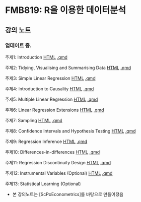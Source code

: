 # FMB819: R을 이용한 데이터분석


## 강의 노트 

### 업데이트 중. 

주제1: 
  Introduction 
    [HTML](https://raw.githack.com/chung-jiwoong/FMB819/refs/heads/master/chapter_intro/chapter_intro.html)
    [.qmd](https://github.com/chung-jiwoong/FMB819/blob/master/chapter_intro/chapter_intro.qmd)
    
    
주제2: 
  Tidying, Visualising and Summarising Data 
    [HTML](https://raw.githack.com/chung-jiwoong/FMB819/refs/heads/master/chapter_tidy_programming/chapter_tidy.html)
    [.qmd](https://github.com/chung-jiwoong/FMB819/blob/master/chapter_tidy_programming/chapter_intro.qmd)
    
주제3:
  Simple Linear Regression 
    [HTML](https://raw.githack.com/chung-jiwoong/FMB819/refs/heads/master/chapter_slr/chapter_slr.html)
    [.qmd](https://github.com/chung-jiwoong/FMB819/blob/master/chapter_slr/chapter_slr.qmd)
  
주제4:
  Introduction to Causality
    [HTML](https://raw.githack.com/chung-jiwoong/FMB819/refs/heads/master/chapter_causality/chapter_causality.html)
    [.qmd](https://github.com/chung-jiwoong/FMB819/blob/master/chapter_causality/chapter_causality.qmd)
    
주제5:
  Multiple Linear Regression
    [HTML](https://raw.githack.com/chung-jiwoong/FMB819/refs/heads/master/chapter_mlr/chapter_mlr.html)
    [.qmd](https://github.com/chung-jiwoong/FMB819/blob/master/chapter_mlr/chapter_mlr.qmd)
    
주제6:
  Linear Regression Extensions 
    [HTML](https://raw.githack.com/chung-jiwoong/FMB819/refs/heads/master/chapter_regext/chapter_regext.html)
    [.qmd](https://github.com/chung-jiwoong/FMB819/blob/master/chapter_regext/chapter_regext.qmd)
    
주제7:
  Sampling
    [HTML](https://raw.githack.com/chung-jiwoong/FMB819/refs/heads/master/chapter_sampling/chapter_sampling.html)
    [.qmd](https://github.com/chung-jiwoong/FMB819/blob/master/chapter_sampling/chapter_sampling.qmd)
    
주제8:
  Confidence Intervals and Hypothesis Testing
    [HTML](https://raw.githack.com/chung-jiwoong/FMB819/refs/heads/master/chapter_ci_hyptest/chapter_ci_hyptest.html)
    [.qmd](https://github.com/chung-jiwoong/FMB819/blob/master/chapter_ci_hyptest/chapter_ci_hyptest.qmd)
    
주제9:
  Regression Inference 
    [HTML](https://raw.githack.com/chung-jiwoong/FMB819/refs/heads/master/reg_inference/reg_inference.html)
    [.qmd](https://github.com/chung-jiwoong/FMB819/blob/master/reg_inference/reg_inference.qmd)
    
주제10:
  Differences-in-differences
    [HTML](https://raw.githack.com/chung-jiwoong/FMB819/refs/heads/master/chapter_did/chapter_did.html)
    [.qmd](https://github.com/chung-jiwoong/FMB819/blob/master/chapter_did/chapter_did.qmd)
    
주제11:
  Regression Discontinuity Design
    [HTML](https://raw.githack.com/chung-jiwoong/FMB819/refs/heads/master/chapter_rdd/chapter_rdd.html)
    [.qmd](https://github.com/chung-jiwoong/FMB819/blob/master/chapter_rdd/chapter_rdd.qmd)
    
주제12:
  Instrumental Variables (Optional)
    [HTML](https://raw.githack.com/chung-jiwoong/FMB819/refs/heads/master/chapter_iv/chapter_iv.html)
    [.qmd](https://github.com/chung-jiwoong/FMB819/blob/master/chapter_iv/chapter_iv.qmd)
  
주제13:
  Statistical Learning (Optional)
  
  
  
- 본 강의노트는 [ScPoEconometrics]를 바탕으로 만들어졌음


